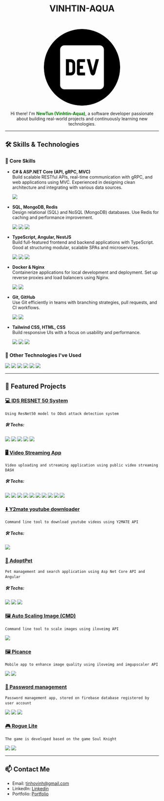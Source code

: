 <h1 align="center"> VINHTIN-AQUA </h1> <br>
<p align="center">
  <a href="https://github.com/VinhTin-AQUA">
    <img alt="GitPoint" title="GitPoint" style="border-radius: 1000px" src="images/logo.png" width="250">
  </a>
</p>

<p align="center">
  Hi there! I'm <a style="font-weight:bold; color: green;" src="https://github.com/VinhTin-AQUA">NewTun (Vinhtin-Aqua)</a>, a software developer passionate about building real-world projects and continuously learning new technologies.
</p>

---

## 🛠️ Skills & Technologies

### 🧰 Core Skills

- **C# & ASP.NET Core (API, gRPC, MVC)**   
  Build scalable RESTful APIs, real-time communication with gRPC, and web applications using MVC. Experienced in designing clean architecture and integrating with various data sources.

  <img src="https://img.shields.io/badge/.NET-AspNetCore-%233b82f6?style=for-the-badge&logo=dotnet&logoColor=%23fff&labelColor=%233b82f6&color=white" />

- **SQL, MongoDB, Redis**  
  Design relational (SQL) and NoSQL (MongoDB) databases. Use Redis for caching and performance improvement.

  <img src="https://img.shields.io/badge/SQL-%2360a5fa?style=for-the-badge" /> <img src="https://img.shields.io/badge/MongoDB-%23fff?style=for-the-badge&logo=mongodb" /> <img src="https://img.shields.io/badge/Redis-%23fff?style=for-the-badge&logo=Redis" />

- **TypeScript, Angular, NestJS**  
  Build full-featured frontend and backend applications with TypeScript. Good at structuring modular, scalable SPAs and microservices.

  <img src="https://img.shields.io/badge/TypeScript-%23fff?style=for-the-badge&logo=TypeScript" /> <img src="https://img.shields.io/badge/Angular-%230F0F11?style=for-the-badge&logo=Angular" /> <img src="https://img.shields.io/badge/NestJS-%23E0234E?style=for-the-badge&logo=nestjs" />

- **Docker & Nginx**  
  Containerize applications for local development and deployment. Set up reverse proxies and load balancers using Nginx.

  <img src="https://img.shields.io/badge/Docker-%23fff?style=for-the-badge&logo=Docker" /> <img src="https://img.shields.io/badge/Nginx-%23009639?style=for-the-badge&logo=Nginx" />

- **Git, GitHub**  
  Use Git efficiently in teams with branching strategies, pull requests, and CI workflows.

  <img src="https://img.shields.io/badge/Git-%23Fff?style=for-the-badge&logo=Git" /> <img src="https://img.shields.io/badge/Github-%23181717?style=for-the-badge&logo=Github
  " /> 

- **Tailwind CSS, HTML, CSS**  
  Build responsive UIs with a focus on usability and performance.

  <img src="https://img.shields.io/badge/TailwindCSS-%23fff?style=for-the-badge&logo=TailwindCSS" /> <img src="https://img.shields.io/badge/HTML5-%23fff?style=for-the-badge&logo=html5" />  <img src="https://img.shields.io/badge/CSS-%23663399?style=for-the-badge&logo=cSS3" /> 


### 🧪 Other Technologies I've Used

<img src="https://img.shields.io/badge/Kafka-%23231F20?style=for-the-badge&logo=apachekafka"/> 
<img src="https://img.shields.io/badge/Graphql-%23E10098?style=for-the-badge&logo=graphql"/> 
<img src="https://img.shields.io/badge/Python-%23fff?style=for-the-badge&logo=python"/> 
<img src="https://img.shields.io/badge/Flutter-%2302569B?style=for-the-badge&logo=flutter"/> 
<img src="https://img.shields.io/badge/Dart-%230175C2?style=for-the-badge&logo=Dart"/> 
<img src="https://img.shields.io/badge/MinIO-%23C72E49?style=for-the-badge&logo=MinIO"/>
 
---

## 🚀 Featured Projects

### [💻 IDS RESNET 50 System](https://github.com/VinhTin-AQUA/IDS-RESNET-50-System)

```Using ResNet50 model to DDoS attack detection system```

##### 🛠️ Techs: 
<img src="https://img.shields.io/badge/Python-3776AB?style=for-the-badge&logo=python&logoColor=white" /> 
<img src="https://img.shields.io/badge/PyTorch-EE4C2C?style=for-the-badge&logo=pytorch&logoColor=white" /> 
<img src="https://img.shields.io/badge/NestJS-E0234E?style=for-the-badge&logo=nestjs&logoColor=white" /> 
<img src="https://img.shields.io/badge/Angular-DD0031?style=for-the-badge&logo=angular&logoColor=white" /> 
<img src="https://img.shields.io/badge/Linux-FCC624?style=for-the-badge&logo=linux&logoColor=black" />


### [🖥️ Video Streaming App](https://github.com/VinhTin-AQUA/Video-Streaming-App)

```
Video uploading and streaming application using public video streaming DASH
```

##### 🛠️ Techs: 

<img src="https://img.shields.io/badge/Microservices-Architecture-blue?style=for-the-badge" /> 
<img src="https://img.shields.io/badge/gRPC-4285F4?style=for-the-badge&logo=grpc&logoColor=white" /> 
<img src="https://img.shields.io/badge/ASP.NET_Core_API-512BD4?style=for-the-badge&logo=.net&logoColor=white" /> 
<img src="https://img.shields.io/badge/ASP.NET_Core_gRPC-512BD4?style=for-the-badge&logo=dotnet&logoColor=white" /> 
<img src="https://img.shields.io/badge/NestJS-E0234E?style=for-the-badge&logo=nestjs&logoColor=white" />
<img src="https://img.shields.io/badge/Angular-DD0031?style=for-the-badge&logo=angular&logoColor=white" />
<img src="https://img.shields.io/badge/Docker-2496ED?style=for-the-badge&logo=docker&logoColor=white" />
<img src="https://img.shields.io/badge/MongoDB-47A248?style=for-the-badge&logo=mongodb&logoColor=white" /> 
<img src="https://img.shields.io/badge/Kubernetes-326CE5?style=for-the-badge&logo=kubernetes&logoColor=white" /> 
<img src="https://img.shields.io/badge/MinIO-CF2B2B?style=for-the-badge&logo=min.io&logoColor=white" />


### [⬇️ Y2mate youtube downloader](https://github.com/VinhTin-AQUA/y2mate-youtube-downloader)

```Command line tool to download youtube videos using Y2MATE API```

##### 🛠️ Techs: 

<img src="https://img.shields.io/badge/C%23-239120?style=for-the-badge&logo=c-sharp&logoColor=white" />

### [🐶 AdoptPet](https://github.com/VinhTin-AQUA/AdoptPet)

```Pet management and search application using Asp Net Core API and Angular```

##### 🛠️ Techs: 
<img src="https://img.shields.io/badge/ASP.NET_Core_API-512BD4?style=for-the-badge&logo=.net&logoColor=white" /> 
<img src="https://img.shields.io/badge/Angular-DD0031?style=for-the-badge&logo=angular&logoColor=white" />
<img src="https://img.shields.io/badge/SQL%20Server-CC2927?style=for-the-badge&logo=microsoft-sql-server&logoColor=white" />


### [🖼️ Auto Scaling Image (CMD)](https://github.com/VinhTin-AQUA/Auto-Scaling-Image)

```Command line tool to scale images using iloveimg API```

<img src="https://img.shields.io/badge/C%23-239120?style=for-the-badge&logo=c-sharp&logoColor=white" />

### [🖼️ Picance](https://github.com/VinhTin-AQUA/picance)

```Mobile app to enhance image quality using iloveimg and imgupscaler API```

<img src="https://img.shields.io/badge/Dart-0175C2?style=for-the-badge&logo=dart&logoColor=white" />

<img src="https://img.shields.io/badge/Flutter-02569B?style=for-the-badge&logo=flutter&logoColor=white" />


### [🔑 Password management](https://github.com/VinhTin-AQUA/Password-management)

```Password management app, stored on firebase database registered by user account```

<img src="https://img.shields.io/badge/Dart-0175C2?style=for-the-badge&logo=dart&logoColor=white" />

<img src="https://img.shields.io/badge/Flutter-02569B?style=for-the-badge&logo=flutter&logoColor=white" />

<img src="https://img.shields.io/badge/Firebase-FFCA28?style=for-the-badge&logo=firebase&logoColor=black" />


### [🎮 Rogue Lite](https://github.com/VinhTin-AQUA/Rogue-Lite)

```The game is developed based on the game Soul Knight```

<img src="https://img.shields.io/badge/C++-00599C?style=for-the-badge&logo=c%2b%2b&logoColor=white" />

<img src="https://img.shields.io/badge/SDL2-000000?style=for-the-badge&logo=SDL&logoColor=white" />

---


## 📫 Contact Me

- Email: tinhovinh@gmail.com  
- LinkedIn: [Linkedin](https://www.linkedin.com/in/ho-vinh-tin/)  
- Portfolio: [Portfolio](https://newtun-code-cheat-sheet.is-a.dev/home)
